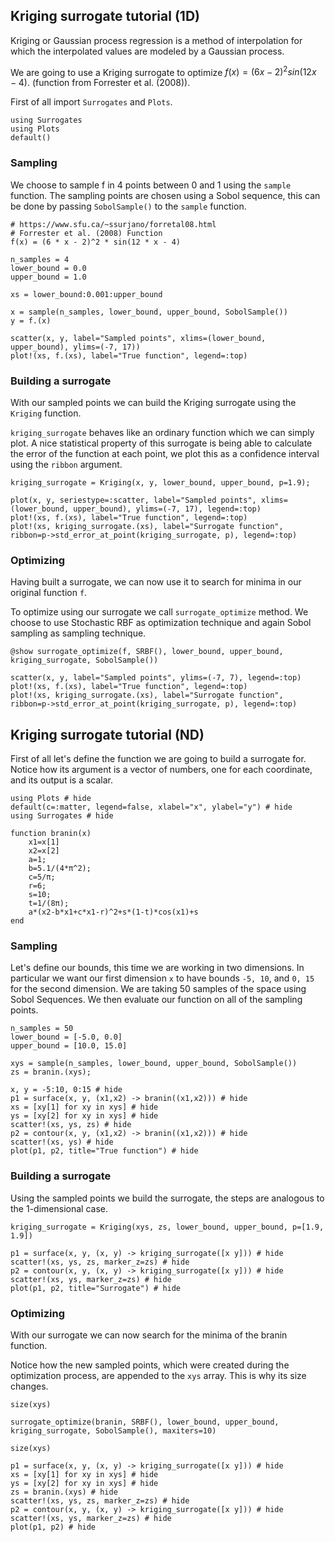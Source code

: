 ## Kriging surrogate tutorial (1D)

Kriging or Gaussian process regression is a method of interpolation for which the interpolated values are modeled by a Gaussian process.

We are going to use a Kriging surrogate to optimize $f(x)=(6x-2)^2sin(12x-4)$. (function from Forrester et al. (2008)).

First of all import `Surrogates` and `Plots`.
```@example kriging_tutorial1d
using Surrogates
using Plots
default()
```
### Sampling

We choose to sample f in 4 points between 0 and 1 using the `sample` function. The sampling points are chosen using a Sobol sequence, this can be done by passing `SobolSample()` to the `sample` function.

```@example kriging_tutorial1d
# https://www.sfu.ca/~ssurjano/forretal08.html
# Forrester et al. (2008) Function
f(x) = (6 * x - 2)^2 * sin(12 * x - 4)

n_samples = 4
lower_bound = 0.0
upper_bound = 1.0

xs = lower_bound:0.001:upper_bound

x = sample(n_samples, lower_bound, upper_bound, SobolSample())
y = f.(x)

scatter(x, y, label="Sampled points", xlims=(lower_bound, upper_bound), ylims=(-7, 17))
plot!(xs, f.(xs), label="True function", legend=:top)
```
### Building a surrogate

With our sampled points we can build the Kriging surrogate using the `Kriging` function.

`kriging_surrogate` behaves like an ordinary function which we can simply plot. A nice statistical property of this surrogate is being able to calculate the error of the function at each point, we plot this as a confidence interval using the `ribbon` argument.

```@example kriging_tutorial1d
kriging_surrogate = Kriging(x, y, lower_bound, upper_bound, p=1.9);

plot(x, y, seriestype=:scatter, label="Sampled points", xlims=(lower_bound, upper_bound), ylims=(-7, 17), legend=:top)
plot!(xs, f.(xs), label="True function", legend=:top)
plot!(xs, kriging_surrogate.(xs), label="Surrogate function", ribbon=p->std_error_at_point(kriging_surrogate, p), legend=:top)
```
### Optimizing
Having built a surrogate, we can now use it to search for minima in our original function `f`.

To optimize using our surrogate we call `surrogate_optimize` method. We choose to use Stochastic RBF as optimization technique and again Sobol sampling as sampling technique.

```@example kriging_tutorial1d
@show surrogate_optimize(f, SRBF(), lower_bound, upper_bound, kriging_surrogate, SobolSample())

scatter(x, y, label="Sampled points", ylims=(-7, 7), legend=:top)
plot!(xs, f.(xs), label="True function", legend=:top)
plot!(xs, kriging_surrogate.(xs), label="Surrogate function", ribbon=p->std_error_at_point(kriging_surrogate, p), legend=:top)
```


## Kriging surrogate tutorial (ND)

First of all let's define the function we are going to build a surrogate for. Notice how its argument is a vector of numbers, one for each coordinate, and its output is a scalar.

```@example kriging_tutorialnd
using Plots # hide
default(c=:matter, legend=false, xlabel="x", ylabel="y") # hide
using Surrogates # hide

function branin(x)
    x1=x[1]
    x2=x[2]
    a=1;
    b=5.1/(4*π^2);
    c=5/π;
    r=6;
    s=10;
    t=1/(8π);
    a*(x2-b*x1+c*x1-r)^2+s*(1-t)*cos(x1)+s
end
```

### Sampling
Let's define our bounds, this time we are working in two dimensions. In particular we want our first dimension `x` to have bounds `-5, 10`, and `0, 15` for the second dimension. We are taking 50 samples of the space using Sobol Sequences. We then evaluate our function on all of the sampling points.

```@example kriging_tutorialnd
n_samples = 50
lower_bound = [-5.0, 0.0]
upper_bound = [10.0, 15.0]

xys = sample(n_samples, lower_bound, upper_bound, SobolSample())
zs = branin.(xys);
```

```@example kriging_tutorialnd
x, y = -5:10, 0:15 # hide
p1 = surface(x, y, (x1,x2) -> branin((x1,x2))) # hide
xs = [xy[1] for xy in xys] # hide
ys = [xy[2] for xy in xys] # hide
scatter!(xs, ys, zs) # hide
p2 = contour(x, y, (x1,x2) -> branin((x1,x2))) # hide
scatter!(xs, ys) # hide
plot(p1, p2, title="True function") # hide
```

### Building a surrogate
Using the sampled points we build the surrogate, the steps are analogous to the 1-dimensional case.

```@example kriging_tutorialnd
kriging_surrogate = Kriging(xys, zs, lower_bound, upper_bound, p=[1.9, 1.9])
```

```@example kriging_tutorialnd
p1 = surface(x, y, (x, y) -> kriging_surrogate([x y])) # hide
scatter!(xs, ys, zs, marker_z=zs) # hide
p2 = contour(x, y, (x, y) -> kriging_surrogate([x y])) # hide
scatter!(xs, ys, marker_z=zs) # hide
plot(p1, p2, title="Surrogate") # hide
```

### Optimizing
With our surrogate we can now search for the minima of the branin function.

Notice how the new sampled points, which were created during the optimization process, are appended to the `xys` array.
This is why its size changes.

```@example kriging_tutorialnd
size(xys)
```
```@example kriging_tutorialnd
surrogate_optimize(branin, SRBF(), lower_bound, upper_bound, kriging_surrogate, SobolSample(), maxiters=10)
```
```@example kriging_tutorialnd
size(xys)
```

```@example kriging_tutorialnd
p1 = surface(x, y, (x, y) -> kriging_surrogate([x y])) # hide
xs = [xy[1] for xy in xys] # hide
ys = [xy[2] for xy in xys] # hide
zs = branin.(xys) # hide
scatter!(xs, ys, zs, marker_z=zs) # hide
p2 = contour(x, y, (x, y) -> kriging_surrogate([x y])) # hide
scatter!(xs, ys, marker_z=zs) # hide
plot(p1, p2) # hide
```

